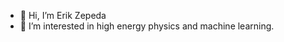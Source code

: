 - 👋 Hi, I’m Erik Zepeda
- 👀 I’m interested in high energy physics and machine learning. 

<!---
Erikpartons/Erikpartons is a ✨ special ✨ repository because its `README.md` (this file) appears on your GitHub profile.
You can click the Preview link to take a look at your changes.
--->
